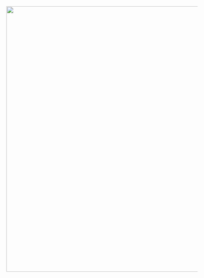 <img src="https://user-images.githubusercontent.com/30152444/34833176-6d587fd0-f6b4-11e7-9552-a0d8d0d74bce.png" width=700>
